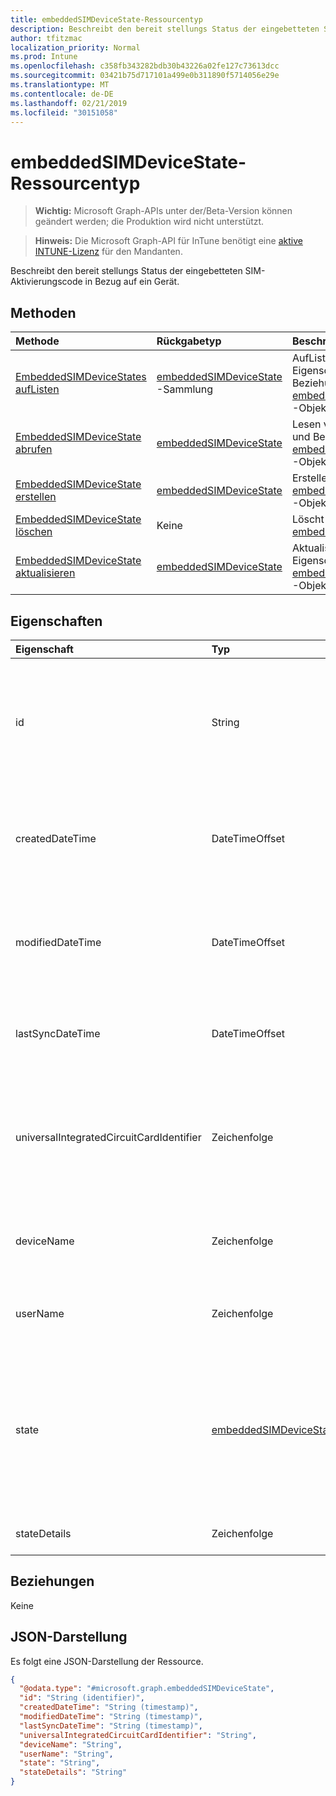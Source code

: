 ```yaml
---
title: embeddedSIMDeviceState-Ressourcentyp
description: Beschreibt den bereit stellungs Status der eingebetteten SIM-Aktivierungscode in Bezug auf ein Gerät.
author: tfitzmac
localization_priority: Normal
ms.prod: Intune
ms.openlocfilehash: c358fb343282bdb30b43226a02fe127c73613dcc
ms.sourcegitcommit: 03421b75d717101a499e0b311890f5714056e29e
ms.translationtype: MT
ms.contentlocale: de-DE
ms.lasthandoff: 02/21/2019
ms.locfileid: "30151058"
---
```

# <a name="embeddedsimdevicestate-resource-type"></a>embeddedSIMDeviceState-Ressourcentyp

> **Wichtig:** Microsoft Graph-APIs unter der/Beta-Version können geändert werden; die Produktion wird nicht unterstützt.

> **Hinweis:** Die Microsoft Graph-API für InTune benötigt eine [aktive INTUNE-Lizenz](https://go.microsoft.com/fwlink/?linkid=839381) für den Mandanten.

Beschreibt den bereit stellungs Status der eingebetteten SIM-Aktivierungscode in Bezug auf ein Gerät.

## <a name="methods"></a>Methoden
|Methode|Rückgabetyp|Beschreibung|
|:---|:---|:---|
|[EmbeddedSIMDeviceStates aufListen](../api/intune-esim-embeddedsimdevicestate-list.md)|[embeddedSIMDeviceState](../resources/intune-esim-embeddedsimdevicestate.md) -Sammlung|AufListen von Eigenschaften und Beziehungen der [embeddedSIMDeviceState](../resources/intune-esim-embeddedsimdevicestate.md) -Objekte.|
|[EmbeddedSIMDeviceState abrufen](../api/intune-esim-embeddedsimdevicestate-get.md)|[embeddedSIMDeviceState](../resources/intune-esim-embeddedsimdevicestate.md)|Lesen von Eigenschaften und Beziehungen des [embeddedSIMDeviceState](../resources/intune-esim-embeddedsimdevicestate.md) -Objekts.|
|[EmbeddedSIMDeviceState erstellen](../api/intune-esim-embeddedsimdevicestate-create.md)|[embeddedSIMDeviceState](../resources/intune-esim-embeddedsimdevicestate.md)|Erstellen eines neuen [embeddedSIMDeviceState](../resources/intune-esim-embeddedsimdevicestate.md) -Objekts.|
|[EmbeddedSIMDeviceState löschen](../api/intune-esim-embeddedsimdevicestate-delete.md)|Keine|Löscht eine [embeddedSIMDeviceState](../resources/intune-esim-embeddedsimdevicestate.md).|
|[EmbeddedSIMDeviceState aktualisieren](../api/intune-esim-embeddedsimdevicestate-update.md)|[embeddedSIMDeviceState](../resources/intune-esim-embeddedsimdevicestate.md)|Aktualisieren der Eigenschaften eines [embeddedSIMDeviceState](../resources/intune-esim-embeddedsimdevicestate.md) -Objekts.|

## <a name="properties"></a>Eigenschaften
|Eigenschaft|Typ|Beschreibung|
|:---|:---|:---|
|id|String|Eindeutiger Bezeichner für den Status des eingebetteten SIM-Geräts. Vom System generierter Wert, der bei der Erstellung zugewiesen wird.|
|createdDateTime|DateTimeOffset|Der Zeitpunkt, zu dem der Status des eingebetteten SIM-Geräts erstellt wurde. Generierte Dienstseite.|
|modifiedDateTime|DateTimeOffset|Zeitpunkt, zu dem der Status des eingebetteten SIM-Geräts zuletzt geändert wurde. Aktualisierte Dienstseite.|
|lastSyncDateTime|DateTimeOffset|Zeitpunkt, zu dem das eingebettete SIM-Gerät zuletzt eingecheckt hat. Aktualisierte Dienstseite.|
|universalIntegratedCircuitCardIdentifier|Zeichenfolge|Der universelle integrierte Leiterkarten Bezeichner (UICCID), der die Hardware identifiziert, auf der ein Profil bereitgestellt werden soll.|
|deviceName|Zeichenfolge|Gerätename, für den das Abonnement vorgesehen wurde (z. b. DESKTOP-JOE)|
|userName|Zeichenfolge|Benutzername, für den das Abonnement z. b. joe@contoso.com wurde|
|state|[embeddedSIMDeviceStateValue](../resources/intune-esim-embeddedsimdevicestatevalue.md)|Der Status des auf das Gerät angewendeten Profil Vorgangs. Mögliche Werte sind: `notEvaluated`, `failed`, `installing`, `installed`, `deleting`, `error`, `deleted` und `removedByUser`.|
|stateDetails|Zeichenfolge|Beschreibung des Zustands der Einrichtung.|

## <a name="relationships"></a>Beziehungen
Keine

## <a name="json-representation"></a>JSON-Darstellung
Es folgt eine JSON-Darstellung der Ressource.
<!-- {
  "blockType": "resource",
  "keyProperty": "id",
  "@odata.type": "microsoft.graph.embeddedSIMDeviceState"
}
-->
``` json
{
  "@odata.type": "#microsoft.graph.embeddedSIMDeviceState",
  "id": "String (identifier)",
  "createdDateTime": "String (timestamp)",
  "modifiedDateTime": "String (timestamp)",
  "lastSyncDateTime": "String (timestamp)",
  "universalIntegratedCircuitCardIdentifier": "String",
  "deviceName": "String",
  "userName": "String",
  "state": "String",
  "stateDetails": "String"
}
```




